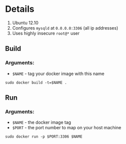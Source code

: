 # Details

  1. Ubuntu 12.10
  2. Configures `mysqld` at `0.0.0.0:3306` (all ip addresses)
  3. Uses highly insecure `root@*` user

## Build

### Arguments:

  * `$NAME` - tag your docker image with this name

```
sudo docker build -t=$NAME .
```

## Run

### Arguments:

  * `$NAME` - the docker image tag
  * `$PORT` - the port number to map on your host machine

```
sudo docker run -p $PORT:3306 $NAME
```
